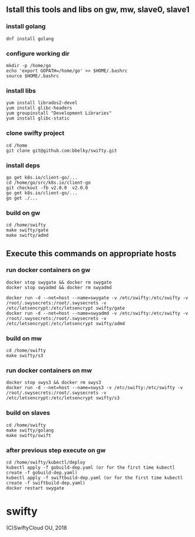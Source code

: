 ## Istall this tools and libs on gw, mw, slave0, slave1

### install golang
```
dnf install golang
```

### configure working dir

```
mkdir -p /home/go
echo 'export GOPATH=/home/go' >> $HOME/.bashrc
source $HOME/.bashrc
```

### install libs
```
yum install librados2-devel
yum install glibc-headers
yum groupinstall "Development Libraries"
yum install glibc-static
```

### clone swifty project
```
cd /home
git clone git@github.com:bbelky/swifty.git
```

### install deps
```
go get k8s.io/client-go/...
cd /home/go/src/k8s.io/client-go
git checkout -fb v2.0.0  v2.0.0
go get k8s.io/client-go/...
go get ./...
```

### build on gw
```
cd /home/swifty
make swifty/gate
make swifty/admd
```

## Execute this commands on appropriate hosts

### run docker containers on gw

```
docker stop swygate && docker rm swygate
docker stop swyadmd && docker rm swyadmd

docker run -d --net=host --name=swygate -v /etc/swifty:/etc/swifty -v /root/.swysecrets:/root/.swysecrets -v /etc/letsencrypt:/etc/letsencrypt swifty/gate
docker run -d --net=host --name=swyadmd -v /etc/swifty:/etc/swifty -v /root/.swysecrets:/root/.swysecrets -v /etc/letsencrypt:/etc/letsencrypt swifty/admd
```

### build on mw

```
cd /home/swifty
make swifty/s3
```

### run docker containers on mw

```
docker stop swys3 && docker rm swys3
docker run -d --net=host --name=swys3 -v /etc/swifty:/etc/swifty -v /root/.swysecrets:/root/.swysecrets -v /etc/letsencrypt:/etc/letsencrypt swifty/s3
```

### build on slaves

```
cd /home/swifty
make swifty/golang
make swifty/swift
```

### after previous step execute on gw

```
cd /home/swifty/kubectl/deploy
kubectl apply -f gobuild-dep.yaml (or for the first time kubectl create -f gobuild-dep.yaml)
kubectl apply -f swiftbuild-dep.yaml (or for the first time kubectl create -f swiftbuild-dep.yaml)
docker restart swygate
```

# swifty
(С)SwiftyCloud OU, 2018
